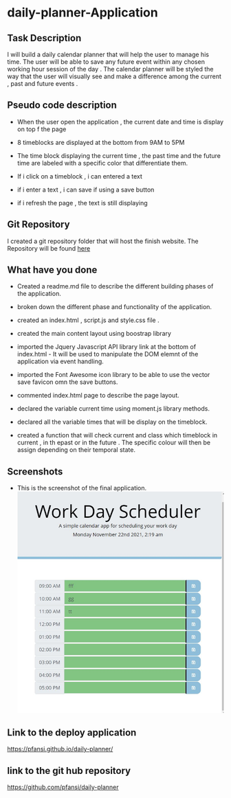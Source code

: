 # daily-planner-Application

## Task Description

I will build a daily calendar planner that will help the user to manage his time.
The user will be able to save any future event within any chosen working hour session of the day .
The calendar planner will be styled the way that the user will visually see and make a difference among the current , past and future events .

## Pseudo code description

- When the user open the application , the current date and time is display on top f the page

- 8 timeblocks are displayed at the bottom from 9AM to 5PM

- The time block displaying the current time , the past time and the future time are labeled with a specific color that differentiate them.

- If i click on a timeblock , i can entered a text

- if i enter a text , i can save if using a save button

- if i refresh the page , the text is still displaying

## Git Repository

I created a git repository folder that will host the finish website. The Repository will be found [here](https://github.com/pfansi/daily-planner)

## What have you done

- Created a readme.md file to describe the different building phases of the application.

- broken down the different phase and functionality of the application.

- created an index.html , script.js and style.css file .

- created the main content layout using boostrap library

- imported the Jquery Javascript API library link at the bottom of index.html - It will be used to manipulate the DOM elemnt of the application via event handling.

- imported the Font Awesome icon library to be able to use the vector save favicon omn the save buttons.

- commented index.html page to describe the page layout.

- declared the variable current time using moment.js library methods.

- declared all the variable times that will be display on the timeblock.

- created a function that will check current and class which timeblock in current , in th epast or in the future . The specific colour will then be assign depending on their temporal state.

## Screenshots

- This is the screenshot of the final application. ![screenshot](./images/daily_planner.jpg)

## Link to the deploy application

https://pfansi.github.io/daily-planner/

## link to the git hub repository

https://github.com/pfansi/daily-planner
